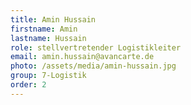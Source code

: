 ```yaml
---
title: Amin Hussain
firstname: Amin
lastname: Hussain
role: stellvertretender Logistikleiter
email: amin.hussain@avancarte.de
photo: /assets/media/amin-hussain.jpg
group: 7-Logistik
order: 2
---
```

